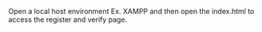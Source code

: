 Open a local host environment Ex. XAMPP and then open the index.html to access the register and verify page.
